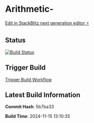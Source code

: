 # Arithmetic-

[Edit in StackBlitz next generation editor ⚡️](https://stackblitz.com/~/github.com/oferguez/Arithmetic-)

## Status

[![Build Status](https://github.com/oferguez/Arithmetic-/workflows/Build%20and%20Deploy/badge.svg)](https://github.com/oferguez/Arithmetic-/repository/actions)

## Trigger Build

[Trigger Build Workflow](https://github.com/oferguez/Arithmetic-/actions/workflows/build-deploy.yml)

## Latest Build Information

**Commit Hash**: 5b7ba33

**Build Time**: 2024-11-15 13:10:35

